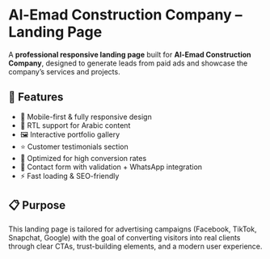 # Al-Emad Construction Company – Landing Page

A **professional responsive landing page** built for **Al-Emad Construction Company**, designed to generate leads from paid ads and showcase the company’s services and projects.

## 🚀 Features
- 📱 Mobile-first & fully responsive design  
- 🔄 RTL support for Arabic content  
- 🖼️ Interactive portfolio gallery  
- ⭐ Customer testimonials section  
- 🎯 Optimized for high conversion rates  
- 📧 Contact form with validation + WhatsApp integration  
- ⚡ Fast loading & SEO-friendly  

## 📋 Purpose
This landing page is tailored for advertising campaigns (Facebook, TikTok, Snapchat, Google) with the goal of converting visitors into real clients through clear CTAs, trust-building elements, and a modern user experience.
